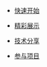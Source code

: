 <!-- _navbar.md -->

* [快速开始](development/ART-Pi_开发手册.md)


* [精彩展示](../sharing-platform/README.md)


* [技术分享](tutorial/README.md)


* [参与项目](tutorial/share-guide.md)
